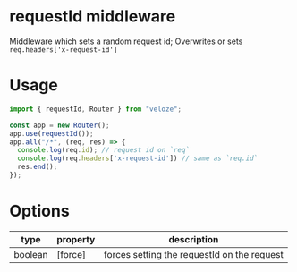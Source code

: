 # requestId middleware

Middleware which sets a random request id;
Overwrites or sets `req.headers['x-request-id']`

# Usage

```js
import { requestId, Router } from "veloze";

const app = new Router();
app.use(requestId());
app.all("/*", (req, res) => {
  console.log(req.id); // request id on `req`
  console.log(req.headers['x-request-id']) // same as `req.id`
  res.end();
});
```

# Options

| type    | property | description                                 |
| ------- | -------- | ------------------------------------------- |
| boolean | \[force] | forces setting the requestId on the request |
